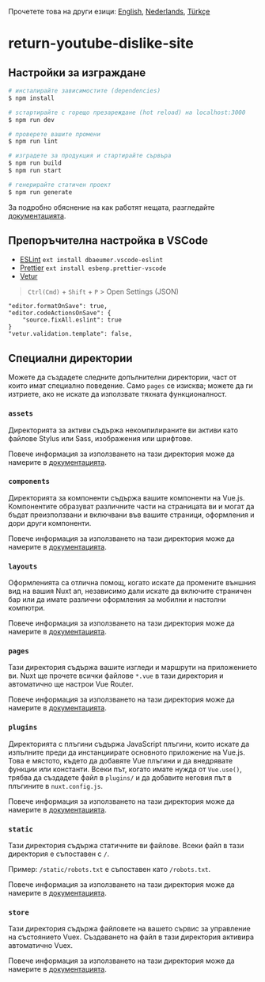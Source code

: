Прочетете това на други езици: [English](README.md), [Nederlands](READMEnl.md), [Türkçe](READMEtr.md)

# return-youtube-dislike-site

## Настройки за изграждане

```bash
# инсталирайте зависимостите (dependencies)
$ npm install

# sстартирайте с горещо презареждане (hot reload) на localhost:3000
$ npm run dev

# проверете вашите промени
$ npm run lint

# изградете за продукция и стартирайте сървъра
$ npm run build
$ npm run start

# генерирайте статичен проект
$ npm run generate
```

За подробно обяснение на как работят нещата, разгледайте [документацията](https://nuxtjs.org).

## Препоръчителна настройка в VSCode

- [ESLint](https://marketplace.visualstudio.com/items?itemName=dbaeumer.vscode-eslint) `ext install dbaeumer.vscode-eslint`
- [Prettier](https://marketplace.visualstudio.com/items?itemName=esbenp.prettier-vscode) `ext install esbenp.prettier-vscode`
- [Vetur](https://marketplace.visualstudio.com/items?itemName=octref.vetur)

> `Ctrl(Cmd)` + `Shift` + `P` > Open Settings (JSON)

```
"editor.formatOnSave": true,
"editor.codeActionsOnSave": {
    "source.fixAll.eslint": true
}
"vetur.validation.template": false,
```

## Специални директории

Можете да създадете следните допълнителни директории, част от които имат специално поведение. Само `pages` се изисква; можете да ги изтриете, ако не искате да използвате тяхната функционалност.

### `assets`

Директорията за активи съдържа некомпилираните ви активи като файлове Stylus или Sass, изображения или шрифтове.

Повече информация за използването на тази директория може да намерите в [документацията](https://nuxtjs.org/docs/2.x/directory-structure/assets).

### `components`

Директорията за компоненти съдържа вашите компоненти на Vue.js. Компонентите образуват различните части на страницата ви и могат да бъдат преизползвани и включвани във вашите страници, оформления и дори други компоненти.

Повече информация за използването на тази директория може да намерите в [документацията](https://nuxtjs.org/docs/2.x/directory-structure/components).

### `layouts`

Оформленията са отлична помощ, когато искате да промените външния вид на вашия Nuxt ап, независимо дали искате да включите страничен бар или да имате различни оформления за мобилни и настолни компютри.

Повече информация за използването на тази директория може да намерите в [документацията](https://nuxtjs.org/docs/2.x/directory-structure/layouts).

### `pages`

Тази директория съдържа вашите изгледи и маршрути на приложението ви. Nuxt ще прочете всички файлове `*.vue` в тази директория и автоматично ще настрои Vue Router.

Повече информация за използването на тази директория може да намерите в [документацията](https://nuxtjs.org/docs/2.x/get-started/routing).

### `plugins`

Директорията с плъгини съдържа JavaScript плъгини, които искате да изпълните преди да инстанциирате основното приложение на Vue.js. Това е мястото, където да добавяте Vue плъгини и да внедрявате функции или константи. Всеки път, когато имате нужда от `Vue.use()`, трябва да създадете файл в `plugins/` и да добавите неговия път в плъгините в `nuxt.config.js`.

Повече информация за използването на тази директория може да намерите в [документацията](https://nuxtjs.org/docs/2.x/directory-structure/plugins).

### `static`

Тази директория съдържа статичните ви файлове. Всеки файл в тази директория е съпоставен с `/`.

Пример: `/static/robots.txt` е съпоставен като `/robots.txt`.

Повече информация за използването на тази директория може да намерите в [документацията](https://nuxtjs.org/docs/2.x/directory-structure/static).

### `store`

Тази директория съдържа файловете на вашето сървис за управление на състоянието Vuex. Създаването на файл в тази директория активира автоматично Vuex.

Повече информация за използването на тази директория може да намерите в [документацията](https://nuxtjs.org/docs/2.x/directory-structure/store).
